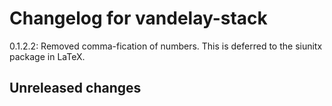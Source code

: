 # Changelog for vandelay-stack

0.1.2.2: Removed comma-fication of numbers. This is deferred to the siunitx package in LaTeX.

## Unreleased changes
